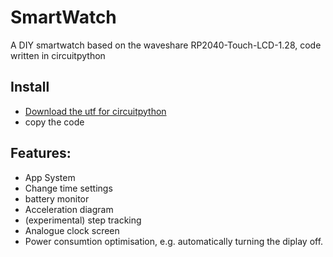 # SmartWatch
A DIY smartwatch based on the waveshare RP2040-Touch-LCD-1.28, code written in circuitpython

## Install
- [Download the utf for circuitpython](https://circuitpython.org/board/waveshare_rp2040_lcd_1_28/)
- copy the code

## Features:
- App System
- Change time settings
- battery monitor
- Acceleration diagram
- (experimental) step tracking
- Analogue clock screen
- Power consumtion optimisation, e.g. automatically turning the diplay off.

